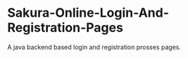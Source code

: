 # Sakura-Online-Login-And-Registration-Pages
A java backend based login and registration prosses pages.
